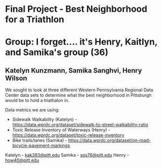 # Final Project - Best Neighborhood for a Triathlon ###
# Group: I forget.... it's Henry, Kaitlyn, and Samika's group (36) #
## Katelyn Kunzmann, Samika Sanghvi, Henry Wilson ##

We sought to look at three different Western Pennsylvania Regional Data Center data sets to determine what the best neighborhood in Pittsburgh would be to hold a triathalon in.

Data metrics we are using:
* Sidewalk Walkability (Katelyn) - https://data.wprdc.org/dataset/sidewalk-to-street-walkability-ratio
* Toxic Release Inventory of Waterways (Henry) - https://data.wprdc.org/dataset/toxic-release-inventory
* Bike trails/lanes (Samika) - https://data.wprdc.org/dataset/on-road-bicycle-pavement-markings


Katelyn - kak383@pitt.edu
Samika - sps76@pitt.edu
Henry - how40@pitt.edu
